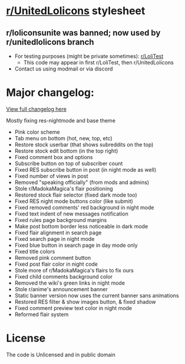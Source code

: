 # [r/UnitedLolicons](https://www.reddit.com/r/UnitedLolicons/) stylesheet
## r/loliconsunite was banned; now used by r/unitedlolicons branch

- For testing purposes (might be private sometimes): [r/LoliTest](https://www.reddit.com/r/LoliTest/)
    - This code may appear in first r/LoliTest, then r/UnitedLolicons
- Contact us using modmail or via discord

# Major changelog:
[View full changelog here](https://github.com/r-LoliconsUnite/LoliconsUnite-stylesheet/commits/master/stylesheet.css)

Mostly fixing res-nightmode and base theme
- Pink color scheme
- Tab menu on bottom (hot, new, top, etc)
- Restore stock userbar (that shows subreddits on the top)
- Restore stock edit bottom (in the top right)
- Fixed comment box and options
- Subscribe button on top of subscriber count
- Fixed RES subscribe button in post (in night mode as well)
- Fixed number of views in post
- Removed "speaking officially" (from mods and admins)
- Stole r/MadokaMagica's flair positioning
- Restored stock flair selector (fixed dark mode too)
- Fixed RES night mode buttons color (like submit)
- Fixed removed comments' red background in night mode
- Fixed text indent of new messages notification
- Fixed rules page background margins
- Make post bottom border less noticeable in dark mode
- Fixed flair alignment in search page
- Fixed search page in night mode
- Fixed blue button in search page in day mode only
- Fixed title colors
- Removed pink comment button
- Fixed post flair color in night code
- Stole more of r/MadokaMagica's flairs to fix ours
- Fixed child comments background color
- Removed the wiki's green links in night mode
- Stole r/anime's announcement banner
- Static banner version now uses the current banner sans animations
- Restored RES filter & show images button, & fixed shadow
- Fixed comment preview text color in night mode
- Reformed flair system

# License
The code is Unlicensed and in public domain
